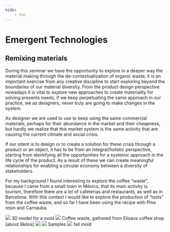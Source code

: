 ```yaml
---
hide:
    - toc
---
```


# Emergent Technologies


## Remixing materials


During this seminar we have the opportunity to explore in a deeper way the material making through the de-contextualization of organic waste; it is an important exercise from any creative discipline to start exploring beyond the boundaries of our material diversity. From the product design perspective nowadays it is vital to explore new approaches to create materiality for solving presents needs, if we keep perpetuating the same approach in our practice, we as designers, never truly are going to make changes in the system.

As designer we are used to use to keep using the same commercial materials, perhaps for their abundance in the market and their cheapness, but hardly we realize that this market system is the same activity that are causing the current climate and social crisis.

If our intent is to design or to create a solution for these crisis through a product or an object, it has to be from an integral/holistic perspective, starting from identifying all the opportunities for a systemic approach in the life cycle of the product. As a result of these we can create meaningful relationships for enabling a circular economy between a diversity of stakeholders.

For my background I found interesting to explore the coffee “waste”, because I came from a small town in México, that its main activity is tourism, therefore there are a lot of cafeterias and restaurants, as well as in Barcelona. With this context I would like to explore the production of “tools” from the coffee waste, and so far I have been using the recipe with Pine resin and Carnauba.

![](../images/remix_1.jpg)
3D model for a mold
![](../images/remix_2.jpg)
Coffee waste, gathered from Elisava coffee shop (about 8kilos)
![](../images/remix_3.jpg)
![](../images/remix_4.jpg)
Samples
![](../images/remix_5.jpg)
fail mold
